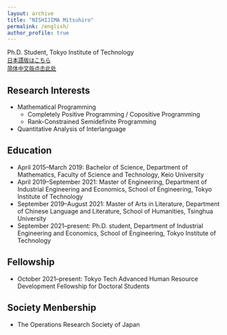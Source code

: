 ```yaml
---
layout: archive
title: "NISHIJIMA Mitsuhiro"
permalink: /english/
author_profile: true
---
```

Ph.D. Student, Tokyo Institute of Technology<br>
<span style="font-size: 90%;">[日本語版はこちら](https://xidaogy.github.io)<br>
 [简体中文版点击此处](https://xidaogy.github.io/chinese/)</span>

## Research Interests
  - Mathematical Programming
    - Completely Positive Programming / Copositive Programming
    - Rank-Constrained Semidefinite Programming
  - Quantitative Analysis of Interlanguage

## Education
- April 2015–March 2019: Bachelor of Science, Department of Mathematics, Faculty of Science and Technology, Keio University
- April 2019–September 2021: Master of Engineering, Department of Industrial Engineering and Economics, School of Engineering, Tokyo Institute of Technology
- September 2019–August 2021: Master of Arts in Literature, Department of Chinese Language and Literature, School of Humanities, Tsinghua University
- September 2021–present: Ph.D. student, Department of Industrial Engineering and Economics, School of Engineering, Tokyo Institute of Technology

## Fellowship
- October 2021–present: Tokyo Tech Advanced Human Resource Development Fellowship for Doctoral Students

## Society Menbership
- The Operations Research Society of Japan
